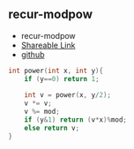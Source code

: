 
## recur-modpow

- recur-modpow
- [Shareable Link](https://thesobersobber.github.io/CP-Snippets/recur-modpow)
- [github](https://github.com/theSoberSobber/CP-Snippets/blob/main/snippets.json#L1014)

```cpp
int power(int x, int y){
    if (y==0) return 1;
    
    int v = power(x, y/2);
    v *= v;
    v %= mod;
    if (y&1) return (v*x)%mod;
    else return v;
}

```
